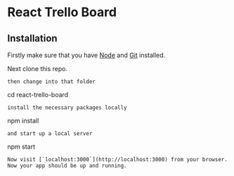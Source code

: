 # React Trello Board

## Installation
Firstly make sure that you have [Node](https://nodejs.org/en/download/) and [Git](https://git-scm.com/book/en/v2/Getting-Started-Installing-Git)  installed.

Next clone this repo.

```
then change into that folder
```
cd react-trello-board
```
install the necessary packages locally
```
npm install
```
and start up a local server
```
npm start
```
Now visit [`localhost:3000`](http://localhost:3000) from your browser. Now your app should be up and running.

